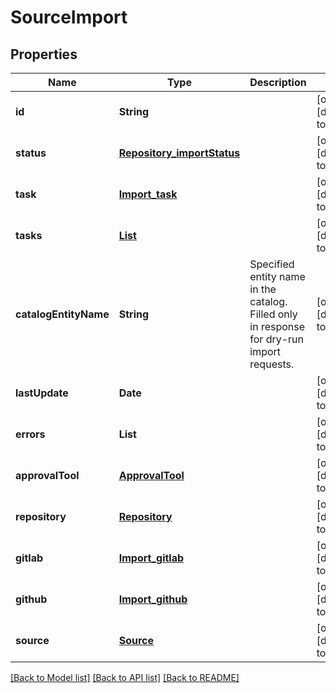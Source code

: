 # SourceImport

## Properties

| Name                  | Type                                                      | Description                                                                                | Notes                        |
| --------------------- | --------------------------------------------------------- | ------------------------------------------------------------------------------------------ | ---------------------------- |
| **id**                | **String**                                                |                                                                                            | [optional] [default to null] |
| **status**            | [**Repository_importStatus**](Repository_importStatus.md) |                                                                                            | [optional] [default to null] |
| **task**              | [**Import_task**](Import_task.md)                         |                                                                                            | [optional] [default to null] |
| **tasks**             | [**List**](Import_task.md)                                |                                                                                            | [optional] [default to null] |
| **catalogEntityName** | **String**                                                | Specified entity name in the catalog. Filled only in response for dry-run import requests. | [optional] [default to null] |
| **lastUpdate**        | **Date**                                                  |                                                                                            | [optional] [default to null] |
| **errors**            | **List**                                                  |                                                                                            | [optional] [default to null] |
| **approvalTool**      | [**ApprovalTool**](ApprovalTool.md)                       |                                                                                            | [optional] [default to null] |
| **repository**        | [**Repository**](Repository.md)                           |                                                                                            | [optional] [default to null] |
| **gitlab**            | [**Import_gitlab**](Import_gitlab.md)                     |                                                                                            | [optional] [default to null] |
| **github**            | [**Import_github**](Import_github.md)                     |                                                                                            | [optional] [default to null] |
| **source**            | [**Source**](Source.md)                                   |                                                                                            | [optional] [default to null] |

[[Back to Model list]](../README.md#documentation-for-models) [[Back to API list]](../README.md#documentation-for-api-endpoints) [[Back to README]](../README.md)

